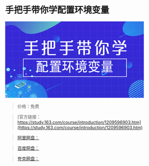 # 手把手带你学配置环境变量

![img](../../../assets/study163/free/282cf548f021435494a5edffd941563b.png)

> 价格：免费

> [官方链接：https://study.163.com/course/introduction/1209596903.htm](https://study.163.com/course/introduction/1209596903.htm)

> [阿里网盘：]()

> [百度网盘：]()

> [夸克网盘：]()
